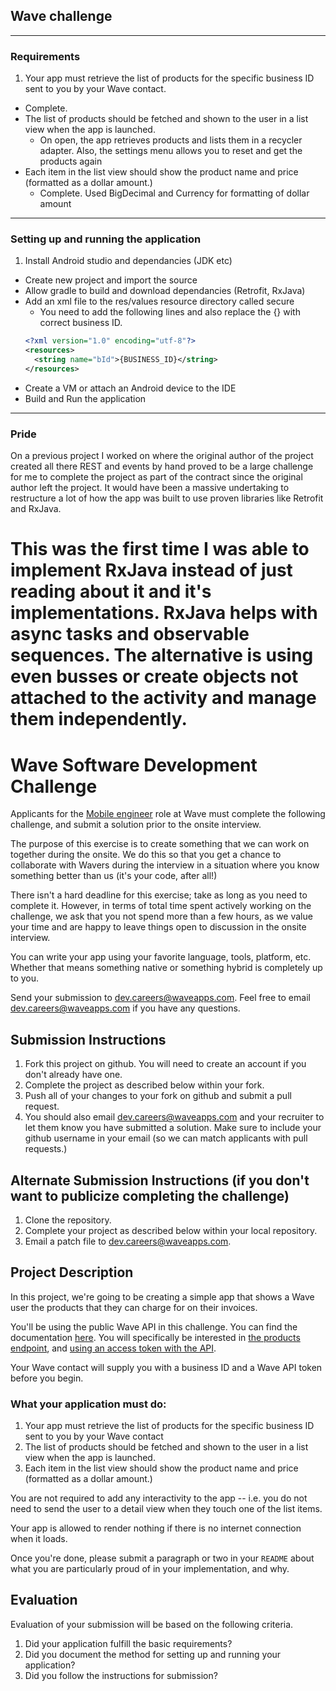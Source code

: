 
## Wave challenge

---
### Requirements

1. Your app must retrieve the list of products for the specific business ID sent to you by your Wave contact.
  * Complete.
* The list of products should be fetched and shown to the user in a list view when the app is launched.
  * On open, the app retrieves products and lists them in a recycler adapter. Also, the settings menu allows you to reset and get the products again
* Each item in the list view should show the product name and price (formatted as a dollar amount.)
  * Complete. Used BigDecimal and Currency for formatting of dollar amount

---
### Setting up and running the application

1. Install Android studio and dependancies (JDK etc)
* Create new project and import the source
* Allow gradle to build and download dependancies (Retrofit, RxJava)
* Add an xml file to the res/values resource directory called secure
  * You need to add the following lines and also replace the {} with correct business ID.
  ```xml
  <?xml version="1.0" encoding="utf-8"?>
  <resources>
    <string name="bId">{BUSINESS_ID}</string>
  </resources>
  ```
* Create a VM or attach an Android device to the IDE
* Build and Run the application

---
### Pride

On a previous project I worked on where the original author of the project created all there REST and events by hand proved to be a large challenge for me to complete the project as part of the contract since the original author left the project. It would have been a massive undertaking to restructure a lot of how the app was built to use proven libraries like Retrofit and RxJava.

This was the first time I was able to implement RxJava instead of just reading about it and it's implementations. RxJava helps with async tasks and observable sequences. The alternative is using even busses or create objects not attached to the activity and manage them independently.
=======
# Wave Software Development Challenge
Applicants for the [Mobile engineer](https://wave.bamboohr.co.uk/jobs/view.php?id=6) role at Wave must complete the following challenge, and submit a solution prior to the onsite interview.

The purpose of this exercise is to create something that we can work on together during the onsite. We do this so that you get a chance to collaborate with Wavers during the interview in a situation where you know something better than us (it's your code, after all!)

There isn't a hard deadline for this exercise; take as long as you need to complete it. However, in terms of total time spent actively working on the challenge, we ask that you not spend more than a few hours, as we value your time and are happy to leave things open to discussion in the onsite interview.

You can write your app using your favorite language, tools, platform, etc. Whether that means something native or something hybrid is completely up to you.

Send your submission to [dev.careers@waveapps.com](dev.careers@waveapps.com). Feel free to email [dev.careers@waveapps.com](dev.careers@waveapps.com) if you have any questions.

## Submission Instructions
1. Fork this project on github. You will need to create an account if you don't already have one.
1. Complete the project as described below within your fork.
1. Push all of your changes to your fork on github and submit a pull request.
1. You should also email [dev.careers@waveapps.com](dev.careers@waveapps.com) and your recruiter to let them know you have submitted a solution. Make sure to include your github username in your email (so we can match applicants with pull requests.)

## Alternate Submission Instructions (if you don't want to publicize completing the challenge)
1. Clone the repository.
1. Complete your project as described below within your local repository.
1. Email a patch file to [dev.careers@waveapps.com](dev.careers@waveapps.com).

## Project Description
In this project, we're going to be creating a simple app that shows a Wave user the products that they can charge for on their invoices.

You'll be using the public Wave API in this challenge. You can find the documentation [here](http://docs.waveapps.io/). You will specifically be interested in [the products endpoint](http://docs.waveapps.io/endpoints/products.html#get--businesses-business_id-products-), and [using an access token with the API](http://docs.waveapps.io/oauth/index.html#use-the-access-token-to-access-the-api).

Your Wave contact will supply you with a business ID and a Wave API token before you begin.

### What your application must do:

1. Your app must retrieve the list of products for the specific business ID sent to you by your Wave contact
1. The list of products should be fetched and shown to the user in a list view when the app is launched.
1. Each item in the list view should show the product name and price (formatted as a dollar amount.)

You are not required to add any interactivity to the app -- i.e. you do not need to send the user to a detail view when they touch one of the list items.

Your app is allowed to render nothing if there is no internet connection when it loads.

Once you're done, please submit a paragraph or two in your `README` about what you are particularly proud of in your implementation, and why.

## Evaluation
Evaluation of your submission will be based on the following criteria.

1. Did your application fulfill the basic requirements?
1. Did you document the method for setting up and running your application?
1. Did you follow the instructions for submission?
